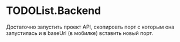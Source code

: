 # TODOList.Backend
Достаточно запустить проект API, скопировть порт с которым она запустилась и в baseUrl (в мобилке) вставить новый порт.
